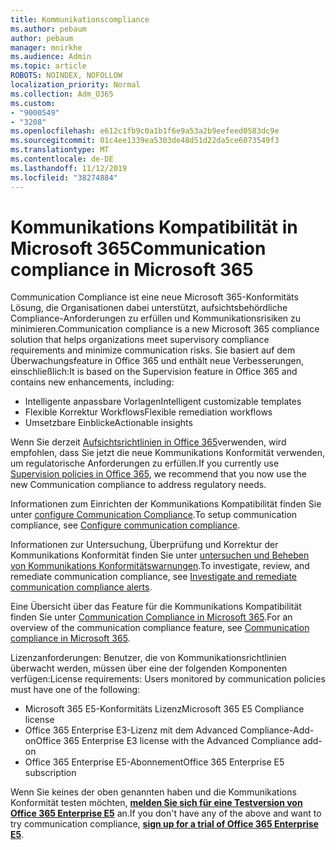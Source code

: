 ```yaml
---
title: Kommunikationscompliance
ms.author: pebaum
author: pebaum
manager: mnirkhe
ms.audience: Admin
ms.topic: article
ROBOTS: NOINDEX, NOFOLLOW
localization_priority: Normal
ms.collection: Adm_O365
ms.custom:
- "9000549"
- "3208"
ms.openlocfilehash: e612c1fb9c0a1b1f6e9a53a2b9eefeed0583dc9e
ms.sourcegitcommit: 01c4ee1339ea5303de48d51d22da5ce6073549f3
ms.translationtype: MT
ms.contentlocale: de-DE
ms.lasthandoff: 11/12/2019
ms.locfileid: "38274884"
---
```

# <a name="communication-compliance-in-microsoft-365"></a><span data-ttu-id="3d526-102">Kommunikations Kompatibilität in Microsoft 365</span><span class="sxs-lookup"><span data-stu-id="3d526-102">Communication compliance in Microsoft 365</span></span>

<span data-ttu-id="3d526-103">Communication Compliance ist eine neue Microsoft 365-Konformitäts Lösung, die Organisationen dabei unterstützt, aufsichtsbehördliche Compliance-Anforderungen zu erfüllen und Kommunikationsrisiken zu minimieren.</span><span class="sxs-lookup"><span data-stu-id="3d526-103">Communication compliance is a new Microsoft 365 compliance solution that helps organizations meet supervisory compliance requirements and minimize communication risks.</span></span> <span data-ttu-id="3d526-104">Sie basiert auf dem Überwachungsfeature in Office 365 und enthält neue Verbesserungen, einschließlich:</span><span class="sxs-lookup"><span data-stu-id="3d526-104">It is based on the Supervision feature in Office 365 and contains new enhancements, including:</span></span>

- <span data-ttu-id="3d526-105">Intelligente anpassbare Vorlagen</span><span class="sxs-lookup"><span data-stu-id="3d526-105">Intelligent customizable templates</span></span>
- <span data-ttu-id="3d526-106">Flexible Korrektur Workflows</span><span class="sxs-lookup"><span data-stu-id="3d526-106">Flexible remediation workflows</span></span>
- <span data-ttu-id="3d526-107">Umsetzbare Einblicke</span><span class="sxs-lookup"><span data-stu-id="3d526-107">Actionable insights</span></span>

<span data-ttu-id="3d526-108">Wenn Sie derzeit [Aufsichtsrichtlinien in Office 365](https://docs.microsoft.com/microsoft-365/compliance/supervision-policies)verwenden, wird empfohlen, dass Sie jetzt die neue Kommunikations Konformität verwenden, um regulatorische Anforderungen zu erfüllen.</span><span class="sxs-lookup"><span data-stu-id="3d526-108">If you currently use [Supervision policies in Office 365](https://docs.microsoft.com/microsoft-365/compliance/supervision-policies), we recommend that you now use the new Communication compliance to address regulatory needs.</span></span>

<span data-ttu-id="3d526-109">Informationen zum Einrichten der Kommunikations Kompatibilität finden Sie unter [configure Communication Compliance](https://docs.microsoft.com/microsoft-365/compliance/communication-compliance-configure).</span><span class="sxs-lookup"><span data-stu-id="3d526-109">To setup communication compliance, see [Configure communication compliance](https://docs.microsoft.com/microsoft-365/compliance/communication-compliance-configure).</span></span>

<span data-ttu-id="3d526-110">Informationen zur Untersuchung, Überprüfung und Korrektur der Kommunikations Konformität finden Sie unter [untersuchen und Beheben von Kommunikations Konformitätswarnungen](https://docs.microsoft.com/microsoft-365/compliance/communication-compliance-investigate-remediate).</span><span class="sxs-lookup"><span data-stu-id="3d526-110">To investigate, review, and remediate communication compliance, see [Investigate and remediate communication compliance alerts](https://docs.microsoft.com/microsoft-365/compliance/communication-compliance-investigate-remediate).</span></span>

<span data-ttu-id="3d526-111">Eine Übersicht über das Feature für die Kommunikations Kompatibilität finden Sie unter [Communication Compliance in Microsoft 365](https://docs.microsoft.com/microsoft-365/compliance/communication-compliance).</span><span class="sxs-lookup"><span data-stu-id="3d526-111">For an overview of the communication compliance feature, see [Communication compliance in Microsoft 365](https://docs.microsoft.com/microsoft-365/compliance/communication-compliance).</span></span>

<span data-ttu-id="3d526-112">Lizenzanforderungen: Benutzer, die von Kommunikationsrichtlinien überwacht werden, müssen über eine der folgenden Komponenten verfügen:</span><span class="sxs-lookup"><span data-stu-id="3d526-112">License requirements: Users monitored by communication policies must have one of the following:</span></span>

- <span data-ttu-id="3d526-113">Microsoft 365 E5-Konformitäts Lizenz</span><span class="sxs-lookup"><span data-stu-id="3d526-113">Microsoft 365 E5 Compliance license</span></span>
- <span data-ttu-id="3d526-114">Office 365 Enterprise E3-Lizenz mit dem Advanced Compliance-Add-on</span><span class="sxs-lookup"><span data-stu-id="3d526-114">Office 365 Enterprise E3 license with the Advanced Compliance add-on</span></span>
- <span data-ttu-id="3d526-115">Office 365 Enterprise E5-Abonnement</span><span class="sxs-lookup"><span data-stu-id="3d526-115">Office 365 Enterprise E5 subscription</span></span>

<span data-ttu-id="3d526-116">Wenn Sie keines der oben genannten haben und die Kommunikations Konformität testen möchten, **[melden Sie sich für eine Testversion von Office 365 Enterprise E5](https://go.microsoft.com/fwlink/p/?LinkID=698279)** an.</span><span class="sxs-lookup"><span data-stu-id="3d526-116">If you don't have any of the above and want to try communication compliance, **[sign up for a trial of Office 365 Enterprise E5](https://go.microsoft.com/fwlink/p/?LinkID=698279)**.</span></span>